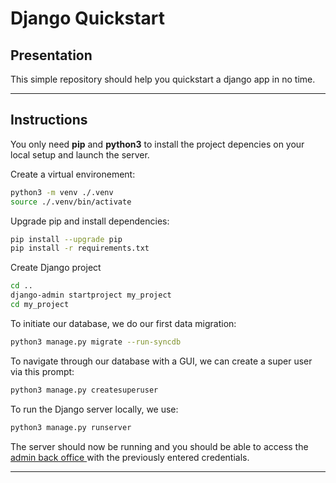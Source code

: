 
**<h1>Django Quickstart</h1>**

**<h2>Presentation</h2>**

<p>
This simple repository should help you quickstart a django app in no time. 
</p>

___

**<h2>Instructions</h2>**

You only need **pip** and **python3** to install the project depencies on your local setup and launch the server.

Create a virtual environement:
```bash
python3 -m venv ./.venv
source ./.venv/bin/activate
```

Upgrade pip and install dependencies:
```bash
pip install --upgrade pip
pip install -r requirements.txt
```

Create Django project
```bash
cd ..
django-admin startproject my_project
cd my_project
```

To initiate our database, we do our first data migration:

```bash
python3 manage.py migrate --run-syncdb
```

To navigate through our database with a GUI, we can create a super user via this prompt:

```bash
python3 manage.py createsuperuser
```


To run the Django server locally, we use:

```bash
python3 manage.py runserver
```

The server should now be running and you should be able to access the  <a href=http://localhost:8000/admin> admin back office </a> with the previously entered credentials.

___